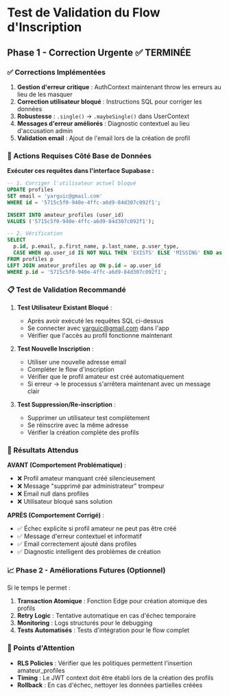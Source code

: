 # Test de Validation du Flow d'Inscription

## Phase 1 - Correction Urgente ✅ TERMINÉE

### ✅ Corrections Implémentées
1. **Gestion d'erreur critique** : AuthContext maintenant throw les erreurs au lieu de les masquer
2. **Correction utilisateur bloqué** : Instructions SQL pour corriger les données
3. **Robustesse** : `.single()` → `.maybeSingle()` dans UserContext
4. **Messages d'erreur améliorés** : Diagnostic contextuel au lieu d'accusation admin
5. **Validation email** : Ajout de l'email lors de la création de profil

### 🔧 Actions Requises Côté Base de Données

**Exécuter ces requêtes dans l'interface Supabase :**

```sql
-- 1. Corriger l'utilisateur actuel bloqué
UPDATE profiles 
SET email = 'yarguic@gmail.com' 
WHERE id = '5715c5f0-940e-4ffc-a6d9-84d307c092f1';

INSERT INTO amateur_profiles (user_id) 
VALUES ('5715c5f0-940e-4ffc-a6d9-84d307c092f1');

-- 2. Vérification
SELECT 
  p.id, p.email, p.first_name, p.last_name, p.user_type,
  CASE WHEN ap.user_id IS NOT NULL THEN 'EXISTS' ELSE 'MISSING' END as amateur_profile_status
FROM profiles p 
LEFT JOIN amateur_profiles ap ON p.id = ap.user_id
WHERE p.id = '5715c5f0-940e-4ffc-a6d9-84d307c092f1';
```

### 📋 Test de Validation Recommandé

1. **Test Utilisateur Existant Bloqué** :
   - Après avoir exécuté les requêtes SQL ci-dessus
   - Se connecter avec yarguic@gmail.com dans l'app
   - Vérifier que l'accès au profil fonctionne maintenant

2. **Test Nouvelle Inscription** :
   - Utiliser une nouvelle adresse email
   - Compléter le flow d'inscription
   - Vérifier que le profil amateur est créé automatiquement
   - Si erreur → le processus s'arrêtera maintenant avec un message clair

3. **Test Suppression/Re-inscription** :
   - Supprimer un utilisateur test complètement
   - Se réinscrire avec la même adresse
   - Vérifier la création complète des profils

### 🎯 Résultats Attendus

**AVANT (Comportement Problématique)** :
- ❌ Profil amateur manquant créé silencieusement
- ❌ Message "supprimé par administrateur" trompeur  
- ❌ Email null dans profiles
- ❌ Utilisateur bloqué sans solution

**APRÈS (Comportement Corrigé)** :
- ✅ Échec explicite si profil amateur ne peut pas être créé
- ✅ Message d'erreur contextuel et informatif
- ✅ Email correctement ajouté dans profiles
- ✅ Diagnostic intelligent des problèmes de création

### 📈 Phase 2 - Améliorations Futures (Optionnel)

Si le temps le permet :
1. **Transaction Atomique** : Fonction Edge pour création atomique des profils
2. **Retry Logic** : Tentative automatique en cas d'échec temporaire
3. **Monitoring** : Logs structurés pour le debugging
4. **Tests Automatisés** : Tests d'intégration pour le flow complet

### 🚨 Points d'Attention

- **RLS Policies** : Vérifier que les politiques permettent l'insertion amateur_profiles
- **Timing** : Le JWT context doit être établi lors de la création des profils
- **Rollback** : En cas d'échec, nettoyer les données partielles créées